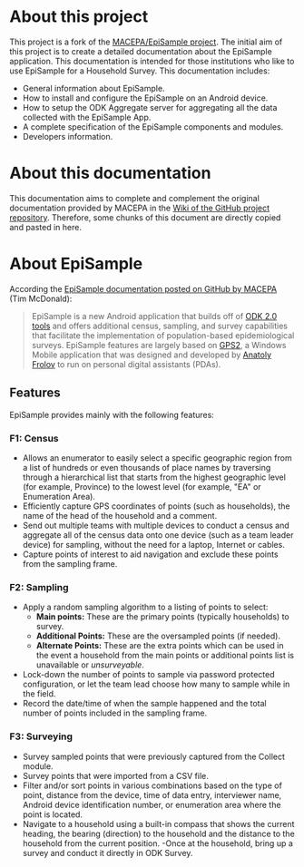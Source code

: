 # About this project
This project is a fork of the [MACEPA/EpiSample project](https://github.com/MACEPA/EpiSample). The initial aim of this 
project is to create a detailed documentation about the EpiSample application. This documentation is intended for those
institutions who like to use EpiSample for a Household Survey. This documentation includes:
- General information about EpiSample.
- How to install and configure the EpiSample on an Android device.
- How to setup the ODK Aggregate server for aggregating all the data collected with the EpiSample App.
- A complete specification of the EpiSample components and modules.
- Developers information.

# About this documentation
This documentation aims to complete and complement the original documentation
provided by MACEPA in the [Wiki of the GitHub project repository](https://github.com/MACEPA/EpiSample-Old/wiki). Therefore,
some chunks of this document are directly copied and pasted in here.

# About EpiSample
According the [EpiSample documentation posted on GitHub by MACEPA](https://github.com/MACEPA/EpiSample-Old/wiki) (Tim McDonald):

> EpiSample is a new Android application that builds off of [ODK 2.0 tools](https://opendatakit.org/use/2_0_tools/) and offers additional census,
sampling, and survey capabilities that facilitate the implementation of population-based epidemiological surveys. EpiSample features are largely based
on [GPS2](https://www.ncbi.nlm.nih.gov/pubmed/17690421), a Windows Mobile
application that was designed and developed by [Anatoly Frolov](https://www.ncbi.nlm.nih.gov/pubmed/?term=Frolov%20AS%5BAuthor%5D&cauthor=true&cauthor_uid=17690421) 
to run on personal digital assistants (PDAs).

## Features
EpiSample provides mainly with the following features:

### F1: Census
- Allows an enumerator to easily select a specific geographic region from a list
of hundreds or even thousands of place names by traversing through a
hierarchical list that starts from the highest geographic level (for example, Province) to the lowest level (for example, "EA" or Enumeration Area).
- Efficiently capture GPS coordinates of points (such as households), the name
of the head of the household and a comment.
- Send out multiple teams with multiple devices to conduct a census and
aggregate all of the census data onto one device (such as a team leader device)
for sampling, without the need for a laptop, Internet or cables.
- Capture points of interest to aid navigation and exclude these points from the sampling frame.

### F2: Sampling
- Apply a random sampling algorithm to a listing of points to select:
  - **Main points:** These are the primary points (typically households) to
  survey.
  - **Additional Points:** These are the oversampled points (if needed).
  - **Alternate Points:** These are the extra points which can be used in the
  event a household from the main points or additional points list is
  unavailable or *unsurveyable*.
- Lock-down the number of points to sample via password protected configuration,
or let the team lead choose how many to sample while in the field.
- Record the date/time of when the sample happened and the total number of
points included in the sampling frame.

### F3: Surveying
- Survey sampled points that were previously captured from the Collect module.
- Survey points that were imported from a CSV file.
- Filter and/or sort points in various combinations based on the type of point, distance from the device, time of data entry, interviewer name, Android device identification number, or enumeration area where the point is located.
- Navigate to a household using a built-in compass that shows the current
heading, the bearing (direction) to the household and the distance to the
household from the current position.
-Once at the household, bring up a survey and conduct it directly in ODK Survey.
